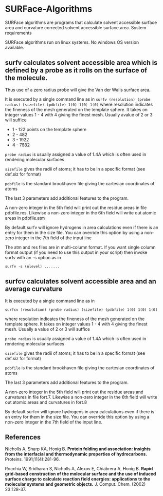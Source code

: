 # SURFace-Algorithms
SURFace algorithms are programs that calculate solvent accessible surface area and curvature corrected solvent accessible surface area.
System requirements

SURFace algorithms run on linux systems.
No windows OS version available.


## surfv calculates solvent accessible area which is defined by a probe as it rolls on the surface of the molecule. 
Thus use of a zero radius probe will give the Van der Walls surface area.

It is executed by a single command line as in
`surfv (resolution) (probe radius) (sizefile) (pdbfile) 1(0) 1(0) 1(0)`
where resolution indicates the fineness of the mesh generated on the template sphere. It takes on integer values 1 - 4 with 4 giving the finest mesh. Usually avalue of 2 or 3 will suffice

* 1 - 122 points on the template sphere
* 2 - 482
* 3 - 1922
* 4 - 7682

`probe radius` is usually assigned a value of 1.4A which is often used in rendering molecular surfaces

`sizefile` gives the radii of atoms; it has to be in a specific format (see def.siz for format)

`pdbfile` is the standard brookhaven file giving the cartesian coordinates of atoms

The last 3 parameters add additional features to the program.

A non-zero integer in the 5th field will print out the residue areas in file pdbfile.res. Likewise a non-zero integer in the 6th field will write out atomic areas in pdbfile.atm

By default surfv will ignore hydrogens in area calculations even if there is an entry for them in the size file. You can override this option by using a non-zero integer in the 7th field of the input line

The atm and res files are in multi-column format. If you want single column format output (if you need to use this output in your script) then invoke surfv with an -s option as in

`surfv -s (nlevel) .......`


## surfcv calculates solvent accessible area and an average curvature 

It is executed by a single command line as in

`surfcv (resolution) (probe radius) (sizefile) (pdbfile) 1(0) 1(0) 1(0)`

where resolution indicates the fineness of the mesh generated on the template sphere. It takes on integer values 1 - 4 with 4 giving the finest mesh. Usually a value of 2 or 3 will suffice

`probe radius` is usually assigned a value of 1.4A which is often used in rendering molecular surfaces

`sizefile` gives the radii of atoms; it has to be in a specific format (see def.siz for format)

`pdbfile` is the standard brookhaven file giving the cartesian coordinates of atoms

The last 3 parameters add additional features to the program.

A non-zero integer in the 5th field will print out the residue areas and curvatures in file fort.7. Likewise a non-zero integer in the 6th field will write out atomic areas and curvatures in fort.8

By default surfcv will ignore hydrogens in area calculations even if there is an entry for them in the size file. You can override this option by using a non-zero integer in the 7th field of the input line.


## References

Nicholls A, Sharp KA, Honig B. **Protein folding and association: insights from the interfacial and thermodynamic properties of hydrocarbons.** Proteins. 1991;11(4):281-96.

Rocchia W, Sridharan S, Nicholls A, Alexov E, Chiabrera A, Honig B. **Rapid grid-based construction of the molecular surface and the use of induced surface charge to calculate reaction field energies: applications to the molecular systems and geometric objects.** J. Comput. Chem. (2002) 23:128-37.
